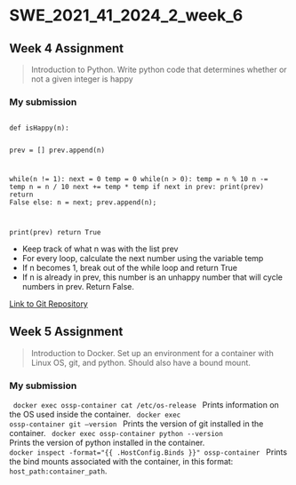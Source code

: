 # SWE_2021_41_2024_2_week_6

## Week 4 Assignment 
> Introduction to Python.
> Write python code that determines whether or not a given integer is happy

### My submission
<code>
def isHappy(n):

  prev = []
  prev.append(n)

  while(n != 1):
    next = 0
    temp = 0
    while(n > 0):
      temp = n % 10
      n -= temp
      n = n / 10
      next += temp * temp
    if next in prev:
      print(prev)
      return False
    else:
      n = next;
      prev.append(n);

  print(prev)
  return True
</code>

- Keep track of what n was with the list prev
- For every loop, calculate the next number using the variable temp
- If n becomes 1, break out of the while loop and return True
- If n is already in prev, this number is an unhappy number that will cycle numbers in prev. Return False.

[Link to Git Repository](https://github.com/jiyooniboon/SWE_2021_41_2024_2_week_4)


## Week 5 Assignment

> Introduction to Docker.
> Set up an environment for a container with Linux OS, git, and python. Should also have a bound mount.

### My submission

<code> docker exec ossp-container cat /etc/os-release </code>
Prints information on the OS used inside the container. 
<code> docker exec ossp-container git —version </code>
Prints the version of git installed in the container. 
<code> docker exec ossp-container python --version </code>
Prints the version of python installed in the container.
<code> docker inspect -format="{{ .HostConfig.Binds }}" ossp-container </code>
Prints the bind mounts associated with the container, in this format: <code>host_path:container_path</code>.
